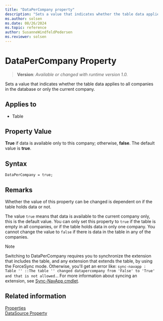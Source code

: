 ```yaml
---
title: "DataPerCompany property"
description: "Sets a value that indicates whether the table data applies to all companies in the database or only the current company."
ms.author: solsen
ms.date: 08/26/2024
ms.topic: reference
author: SusanneWindfeldPedersen
ms.reviewer: solsen
---
```

[//]: # (START>DO_NOT_EDIT)
[//]: # (IMPORTANT:Do not edit any of the content between here and the END>DO_NOT_EDIT.)
[//]: # (Any modifications should be made in the .xml files in the ModernDev repo.)
# DataPerCompany Property
> **Version**: _Available or changed with runtime version 1.0._

Sets a value that indicates whether the table data applies to all companies in the database or only the current company.

## Applies to
-   Table

[//]: # (IMPORTANT: END>DO_NOT_EDIT)

## Property Value

**True** if data is available only to this company; otherwise, **false**. The default value is **true**.  

## Syntax

```AL
DataPerCompany = true;
```

## Remarks

Whether the value of this property can be changed is dependent on if the table holds data or not.

The value `true` means that data is available to the current company only, this is the default value. You can only set this property to `true` if the table is empty in all companies, or if the table holds data in only one company. You cannot change the value to `false` if there is data in the table in any of the companies. 

> [!NOTE]
> Switching to DataPerCompany requires you to synchronize the extension that includes the table, and any extension that extends the table, by using the ForceSync mode. Otherwise, you'll get an error like: `sync-navapp : Table '' ::The table '' changed datapercompany from 'False' to 'True' and that is not allowed.`. For more information about syncing an extension, see [Sync-NavApp cmdlet](/powershell/module/microsoft.dynamics.nav.apps.management/sync-navapp).

## Related information  

[Properties](devenv-properties.md)  
[DataSource Property](./devenv-properties.md)